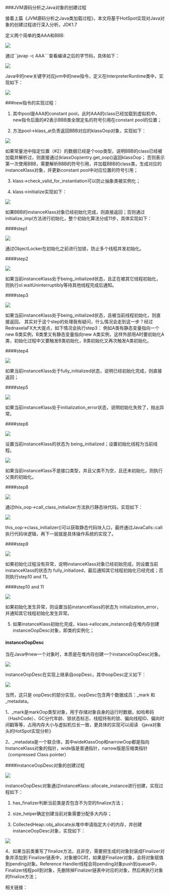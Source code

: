 ###JVM源码分析之Java对象的创建过程

接着上篇《JVM源码分析之Java类加载过程》，本文将基于HotSpot实现对Java对象的创建过程进行深入分析。JDK1.7

定义两个简单的类AAA和BBB:

![](2.6.7/1.png)

通过``javap -c AAA```查看编译之后的字节码，具体如下：

![](2.6.7/2.png)

Java中的new关键字对应jvm中的new指令，定义在InterpreterRuntime类中，实现如下：

![](2.6.7/3.png)

###new指令的实现过程：

1. 其中pool是AAA的constant pool，此时AAA的class已经加载到虚拟机中，new指令后面的#2表示BBB类全限定名的符号引用在constant pool的位置；

2. 方法pool->klass_at负责返回BBB对应的klassOop对象，实现如下：

![](2.6.7/4.png)

如果常量池中指定位置（#2）的数据已经是个oop类型，说明BBB的class已经被加载并解析过，则直接通过(klassOop)entry.get_oop()返回klassOop；
否则表示第一次使用BBB，需要解析BBB的符号引用，并加载BBB的class类，生成对应的instanceKlass对象，并更新constant pool中对应位置的符号引用；

3. klass->check_valid_for_instantiation可以防止抽象类被实例化；

4. klass->initialize实现如下：

![](2.6.7/5.png)

如果BBB的instanceKlass对象已经初始化完成，则直接返回；否则通过initialize_impl方法进行初始化，整个初始化算法分成11步，具体实现如下：

####step1

![](2.6.7/6.png)

通过ObjectLocker在初始化之前进行加锁，防止多个线程并发初始化。

####step2

![](2.6.7/7.png)

如果当前instanceKlass处于being_initialized状态，且正在被其它线程初始化，则执行ol.waitUninterruptibly等待其他线程完成后通知。

####step3

![](2.6.7/8.png)

如果当前instanceKlass处于being_initialized状态，且被当前线程初始化，则直接返回。
其实对于这个step的处理我有疑问，什么情况会走到这一步？经过RednaxelaFX大大提点，如下情况会执行step3：
例如A类有静态变量指向一个new B类实例，B类里又有静态变量指向new A类实例，这样外部用A时要初始化A类，初始化过程中又要触发B类初始化，B类初始化又再次触发A类初始化。

####step4

![](2.6.7/9.png)

如果当前instanceKlass处于fully_initialized状态，说明已经初始化完成，则直接返回；

####step5

![](2.6.7/10.png)

如果当前instanceKlass处于initialization_error状态，说明初始化失败了，抛出异常。

####step6

![](2.6.7/11.png)

设置当前instanceKlass的状态为 being_initialized；设置初始化线程为当前线程。

![](2.6.7/12.png)

如果当前instanceKlass不是接口类型，并且父类不为空，且还未初始化，则执行父类的初始化。

####step8

![](2.6.7/13.png)

通过this_oop->call_class_initializer方法执行静态块代码，实现如下：

![](2.6.7/14.png)

this_oop->class_initializer()可以获取静态代码块入口，最终通过JavaCalls::call执行代码块逻辑，再下一层就是具体操作系统的实现了。

####step9

![](2.6.7/15.png)

如果初始化过程没有异常，说明instanceKlass对象已经初始完成，则设置当前instanceKlass的状态为 fully_initialized，最后通知其它线程初始化已经完成；否则执行step10 and 11。

####step10 and 11

![](2.6.7/16.png)

如果初始化发生异常，则设置当前instanceKlass的状态为 initialization_error，并通知其它线程初始化发生异常。

5. 如果instanceKlass初始化完成，klass->allocate_instance会在堆内存创建instanceOopDesc对象，即类的实例化；

#### instanceOopDesc

当在Java中new一个对象时，本质是在堆内存创建一个instanceOopDesc对象。

![](2.6.7/17.png)


instanceOopDesc在实现上继承自oopDesc，其中oopDesc定义如下：

![](2.6.7/18.png)

当然，这只是 oopDesc的部分实现，oopDesc包含两个数据成员：_mark 和 _metadata。

1、_mark是markOop类型对象，用于存储对象自身的运行时数据，如哈希码（HashCode）、GC分代年龄、锁状态标志、线程持有的锁、偏向线程ID、偏向时间戳等等，占用内存大小与虚拟机位长一致，更具体的实现可以阅读 《java对象头的HotSpot实现分析》

2、_metadata是一个联合体，其中wideKlassOop和narrowOop都是指向InstanceKlass对象的指针，wide版是普通指针，narrow版是压缩类指针（compressed Class pointer）

####instanceOopDesc对象的创建过程

![](2.6.7/19.png)

instanceOopDesc对象通过instanceKlass::allocate_instance进行创建，实现过程如下：

1. has_finalizer判断当前类是否包含不为空的finalize方法；

2. size_helper确定创建当前对象需要分配多大内存；

3. CollectedHeap::obj_allocate从堆中申请指定大小的内存，并创建instanceOopDesc对象，实现如下：

![](2.6.7/20.png)

4、如果当前类重写了finalize方法，且非空，需要把生成的对象封装成Finalizer对象并添加到 Finalizer链表中，对象被GC时，如果是Finalizer对象，会将对象赋值到pending对象。Reference Handler线程会将pending对象push到queue中，Finalizer线程poll到对象，先删除掉Finalizer链表中对应的对象，然后再执行对象的finalize方法；


相关链接：[](https://www.cnblogs.com/iceAeterNa/p/4877741.html)